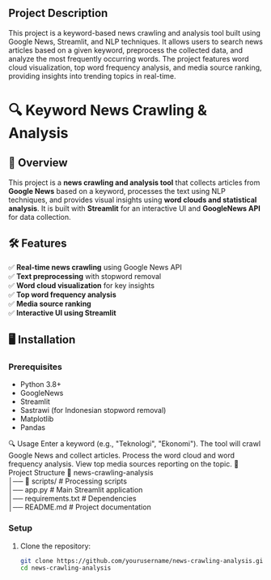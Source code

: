 ## Project Description
This project is a keyword-based news crawling and analysis tool built using Google News, Streamlit, and NLP techniques. It allows users to search news articles based on a given keyword, preprocess the collected data, and analyze the most frequently occurring words. The project features word cloud visualization, top word frequency analysis, and media source ranking, providing insights into trending topics in real-time.

# 🔍 Keyword News Crawling & Analysis  

## 📌 Overview  
This project is a **news crawling and analysis tool** that collects articles from **Google News** based on a keyword, processes the text using NLP techniques, and provides visual insights using **word clouds and statistical analysis**. It is built with **Streamlit** for an interactive UI and **GoogleNews API** for data collection.  

## 🛠 Features  
✅ **Real-time news crawling** using Google News API  
✅ **Text preprocessing** with stopword removal  
✅ **Word cloud visualization** for key insights  
✅ **Top word frequency analysis**  
✅ **Media source ranking**  
✅ **Interactive UI using Streamlit**  

## 🖥️ Installation  
### Prerequisites  
- Python 3.8+  
- GoogleNews  
- Streamlit  
- Sastrawi (for Indonesian stopword removal)  
- Matplotlib  
- Pandas  

🔍 Usage
Enter a keyword (e.g., "Teknologi", "Ekonomi").
The tool will crawl Google News and collect articles.
Process the word cloud and word frequency analysis.
View top media sources reporting on the topic.
📂 Project Structure
📁 news-crawling-analysis  
│── 📁 scripts/               # Processing scripts  
│── app.py                    # Main Streamlit application  
│── requirements.txt           # Dependencies  
│── README.md                  # Project documentation  

### Setup  
1. Clone the repository:  
   ```bash
   git clone https://github.com/yourusername/news-crawling-analysis.git
   cd news-crawling-analysis
